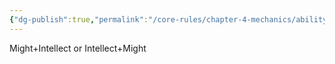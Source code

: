 ```yaml
---
{"dg-publish":true,"permalink":"/core-rules/chapter-4-mechanics/ability-check-combinations/might-intellect/"}
---
```


Might+Intellect or Intellect+Might